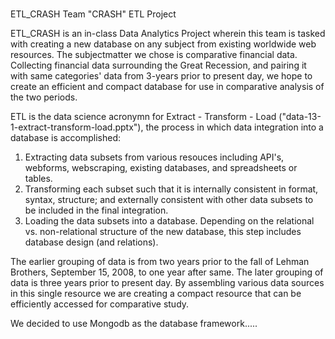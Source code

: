 ###
ETL_CRASH
 Team "CRASH" ETL Project

 ETL_CRASH is an in-class Data Analytics Project wherein this team is tasked with creating a new database on any subject from existing worldwide web resources. The subjectmatter we chose is comparative financial data. Collecting financial data surrounding the Great Recession, and pairing it with same categories' data from 3-years prior to present day, we hope to create an efficient and compact database for use in comparative analysis of the two periods.

 ETL is the data science acronymn for Extract - Transform - Load ("data-13-1-extract-transform-load.pptx"), the process in which data integration into a database is accomplished: 
 1) Extracting data subsets from various resouces including API's, webforms, webscraping, existing databases, and spreadsheets or tables.
 2) Transforming each subset such that it is internally consistent in format, syntax, structure; and externally consistent with other data subsets to be included in the final integration. 
 3) Loading the data subsets into a database. Depending on the relational vs. non-relational structure of the new database, this step includes database design (and relations).

The earlier grouping of data is from two years prior to the fall of Lehman Brothers, September 15, 2008, to one year after same. The later grouping of data is three years prior to present day. By assembling various data sources in this single resource we are creating a compact resource that can be efficiently accessed for comparative study. 

We decided to use Mongodb as the database framework.....
